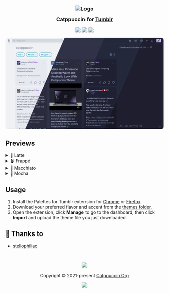 <h3 align="center">
	<img src="https://raw.githubusercontent.com/catppuccin/catppuccin/main/assets/logos/exports/1544x1544_circle.png" width="100" alt="Logo"/><br/>
	<img src="https://raw.githubusercontent.com/catppuccin/catppuccin/main/assets/misc/transparent.png" height="30" width="0px"/>
	Catppuccin for <a href="https://www.tumblr.com/">Tumblr</a>
	<img src="https://raw.githubusercontent.com/catppuccin/catppuccin/main/assets/misc/transparent.png" height="30" width="0px"/>
</h3>

<p align="center">
	<a href="https://github.com/catppuccin/tumblr/stargazers"><img src="https://img.shields.io/github/stars/catppuccin/tumblr?colorA=363a4f&colorB=b7bdf8&style=for-the-badge"></a>
	<a href="https://github.com/catppuccin/tumblr/issues"><img src="https://img.shields.io/github/issues/catppuccin/tumblr?colorA=363a4f&colorB=f5a97f&style=for-the-badge"></a>
	<a href="https://github.com/catppuccin/tumblr/contributors"><img src="https://img.shields.io/github/contributors/catppuccin/tumblr?colorA=363a4f&colorB=a6da95&style=for-the-badge"></a>
</p>

<p align="center">
	<img src="assets/preview.webp"/>
</p>

## Previews

<details>
<summary>🌻 Latte</summary>
<img src="assets/latte.webp"/>
</details>
<details>
<summary>🪴 Frappé</summary>
<img src="assets/frappe.webp"/>
</details>
<details>
<summary>🌺 Macchiato</summary>
<img src="assets/macchiato.webp"/>
</details>
<details>
<summary>🌿 Mocha</summary>
<img src="assets/mocha.webp"/>
</details>

## Usage

1. Install the Palettes for Tumblr extension for [Chrome](https://chromewebstore.google.com/detail/palettes-for-tumblr/kgllgjbdbkempofinoadnlleigmgppfm) or [Firefox](https://addons.mozilla.org/en-US/firefox/addon/palettes-for-tumblr/).
2. Download your preferred flavor and accent from the [themes folder](themes/).
3. Open the extension, click **Manage** to go to the dashboard, then click **Import** and upload the theme file you just downloaded.

## 💝 Thanks to

- [stellophiliac](https://github.com/stellophiliac)

&nbsp;

<p align="center">
	<img src="https://raw.githubusercontent.com/catppuccin/catppuccin/main/assets/footers/gray0_ctp_on_line.svg?sanitize=true" />
</p>

<p align="center">
	Copyright &copy; 2021-present <a href="https://github.com/catppuccin" target="_blank">Catppuccin Org</a>
</p>

<p align="center">
	<a href="https://github.com/catppuccin/catppuccin/blob/main/LICENSE"><img src="https://img.shields.io/static/v1.svg?style=for-the-badge&label=License&message=MIT&logoColor=d9e0ee&colorA=363a4f&colorB=b7bdf8"/></a>
</p>
